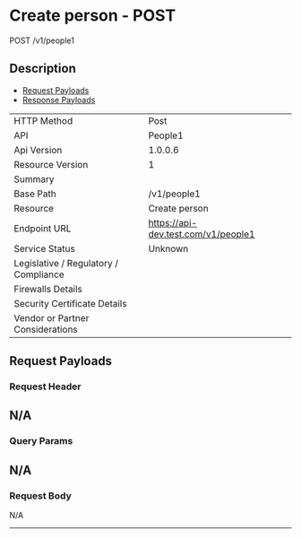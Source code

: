 # Create person - POST

POST /v1/people1

## Description



* [Request Payloads](#request-payloads)
* [Response Payloads](#response-payloads)

|                                       |                                                 |
| ------------------------------------- | ----------------------------------------------- |
| HTTP Method                           | Post                                         |
| API                                   | People1                                           |
| Api Version                           | 1.0.0.6                                         |
| Resource Version                      | 1                                               |
| Summary                               |                                       |
| Base Path                             | /v1/people1                                     |
| Resource                              | Create person                                      |
| Endpoint URL                          | https://api-dev.test.com/v1/people1              |
| Service Status                        | Unknown                                         |
| Legislative / Regulatory / Compliance |                                             |
| Firewalls Details                     |                                              |
| Security Certificate Details          |                                              |
| Vendor or Partner Considerations      |                                             |

## Request Payloads

### Request Header


N/A
---

### Query Params


N/A
---

### Request Body

N/A

---